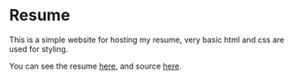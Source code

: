Resume
======

This is a simple website for hosting my resume, very basic html and css are used for styling.

You can see the resume [here](http://kyldvs.github.io/resume/), and source [here](http://github.com/kyldvs/resume/tree/gh-pages).
